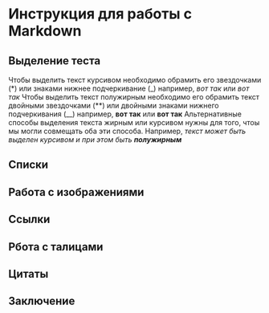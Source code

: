 # Инструкция для работы с Markdown
## Выделение теста
Чтобы выделить текст курсивом необходимо обрамить его звездочками (*) или знаками нижнее подчеркивание (_)
например, *вот так* или _вот так_
Чтобы выделить текст полужирным необходимо его обрамить текст двойными звездочками (**) или двойными знаками нижнего подчеркивания (__)
например, **вот так** или __вот так__
Альтернативные способы выделения текста жирным или курсивом нужны для того, чтоы мы могли совмещать оба эти способа. Например, _текст может быть выделен курсивом и при этом быть **полужирным**_

## Списки

## Работа с изображениями
## Ссылки
## Рбота с талицами
## Цитаты
## Заключение
